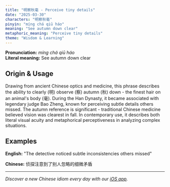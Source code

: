 ```yaml
---
title: "明察秋毫 - Perceive tiny details"
date: "2025-03-30"
characters: "明察秋毫"
pinyin: "míng chá qiū háo"
meaning: "See autumn down clear"
metaphoric_meaning: "Perceive tiny details"
theme: "Wisdom & Learning"
---
```


**Pronunciation:** *míng chá qiū háo*  
**Literal meaning:** See autumn down clear

## Origin & Usage

Drawing from ancient Chinese optics and medicine, this phrase describes the ability to clearly (明) observe (察) autumn (秋) down - the finest hair on an animal's body (毫). During the Han Dynasty, it became associated with legendary judge Bao Zheng, known for perceiving subtle details others missed. The autumn reference is significant - traditional Chinese medicine believed vision was clearest in fall. In contemporary use, it describes both literal visual acuity and metaphorical perceptiveness in analyzing complex situations.

## Examples

**English:** "The detective noticed subtle inconsistencies others missed"

**Chinese:** 侦探注意到了别人忽略的细微矛盾

---

*Discover a new Chinese idiom every day with our [iOS app](https://apps.apple.com/us/app/daily-chinese-idioms/id6670238264).*
